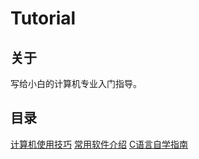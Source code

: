 # Tutorial

## 关于

写给小白的计算机专业入门指导。

## 目录

[计算机使用技巧](计算机使用技巧.md)
[常用软件介绍](常用软件介绍.md)
[C语言自学指南](C语言自学指南.md)


